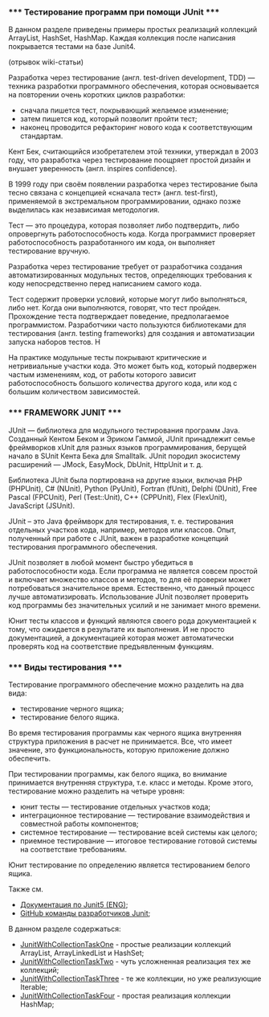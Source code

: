 ### *** Тестирование программ при помощи JUnit ***

В данном разделе приведены примеры простых реализаций 
коллекций ArrayList, HashSet, HashMap. Каждая коллекция
после написания покрывается тестами на базе Junit4.

(отрывок wiki-статьи)

Разработка через тестирование (англ. test-driven development, TDD) — 
техника разработки программного обеспечения, которая основывается 
на повторении очень коротких циклов разработки: 
- сначала пишется тест, покрывающий желаемое изменение; 
- затем пишется код, который позволит пройти тест;
- наконец проводится рефакторинг нового кода к соответствующим стандартам. 

Кент Бек, считающийся изобретателем этой техники, утверждал в 2003 году, 
что разработка через тестирование поощряет простой дизайн и внушает 
уверенность (англ. inspires confidence).

В 1999 году при своём появлении разработка через тестирование была тесно 
связана с концепцией «сначала тест» (англ. test-first), применяемой в 
экстремальном программировании, однако позже выделилась как независимая 
методология.

Тест — это процедура, которая позволяет либо подтвердить, либо опровергнуть 
работоспособность кода. Когда программист проверяет работоспособность 
разработанного им кода, он выполняет тестирование вручную.

Разработка через тестирование требует от разработчика создания автоматизированных 
модульных тестов, определяющих требования к коду непосредственно перед написанием 
самого кода. 

Тест содержит проверки условий, которые могут либо выполняться, либо нет. 
Когда они выполняются, говорят, что тест пройден. Прохождение теста подтверждает 
поведение, предполагаемое программистом. Разработчики часто пользуются 
библиотеками для тестирования (англ. testing frameworks) для создания и 
автоматизации запуска наборов тестов. Н

На практике модульные тесты покрывают критические и нетривиальные участки кода. 
Это может быть код, который подвержен частым изменениям, код, от работы которого 
зависит работоспособность большого количества другого кода, или код с большим 
количеством зависимостей.

### *** FRAMEWORK JUNIT ***

JUnit — библиотека для модульного тестирования программ Java. Созданный Кентом 
Беком и Эриком Гаммой, JUnit принадлежит семье фреймворков xUnit для разных 
языков программирования, берущей начало в SUnit Кента Бека для Smalltalk. 
JUnit породил экосистему расширений — JMock, EasyMock, DbUnit, HttpUnit и т. д.

Библиотека JUnit была портирована на другие языки, включая PHP (PHPUnit), C# 
(NUnit), Python (PyUnit), Fortran (fUnit), Delphi (DUnit), Free Pascal (FPCUnit), 
Perl (Test::Unit), C++ (CPPUnit), Flex (FlexUnit), JavaScript (JSUnit).

JUnit – это Java фреймворк для тестирования, т. е. тестирования отдельных участков 
кода, например, методов или классов. Опыт, полученный при работе с JUnit, важен в 
разработке концепций тестирования программного обеспечения.

JUnit позволяет в любой момент быстро убедиться в работоспособности кода. 
Если программа не является совсем простой и включает множество классов и методов, 
то для её проверки может потребоваться значительное время. Естественно, что 
данный процесс лучше автоматизировать. Использование JUnit позволяет проверить 
код программы без значительных усилий и не занимает много времени.

Юнит тесты классов и функций являются своего рода документацией к тому, что 
ожидается в результате их выполнения. И не просто документацией, а документацией 
которая может автоматически проверять код на соответствие предъявленным функциям.

### *** Виды тестирования ***

Тестирование программного обеспечение можно разделить на два вида:
- тестирование черного ящика;
- тестирование белого ящика.

Во время тестирования программы как черного ящика внутренняя структура 
приложения в расчет не принимается. Все, что имеет значение, это функциональность, 
которую приложение должно обеспечить. 

При тестировании программы, как белого ящика, во внимание принимается внутренняя 
структура, т.е. класс и методы. Кроме этого, тестирование можно разделить на четыре 
уровня:
- юнит тесты — тестирование отдельных участков кода;
- интеграционное тестирование — тестирование взаимодействия и совместной работы компонентов;
- системное тестирование — тестирование всей системы как целого;
- приемное тестирование — итоговое тестирование готовой системы на соответствие требованиям.

Юнит тестирование по определению является тестированием белого ящика.

Также см.
- [Документация по Junit5 (ENG)](https://junit.org/junit5/docs/current/user-guide/);
- [GitHub команды разработчиков Junit](https://github.com/junit-team/junit5/);

В данном разделе содержаться:
- [JunitWithCollectionTaskOne](https://github.com/JcoderPaul/JunitStudy/tree/master/JunitWithCollectionTaskOne) - простые реализации коллекций ArrayList, ArrayLinkedList и HashSet;
- [JunitWithCollectionTaskTwo](https://github.com/JcoderPaul/JunitStudy/tree/master/JunitWithCollectionTaskTwo) - чуть усложненная реализация тех же коллекций;
- [JunitWithCollectionTaskThree](https://github.com/JcoderPaul/JunitStudy/tree/master/JunitWithCollectionTaskThree) - те же коллекции, но уже реализующие Iterable;
- [JunitWithCollectionTaskFour](https://github.com/JcoderPaul/JunitStudy/tree/master/JunitWithCollectionTaskFour) - простая реализация коллекции HashMap;
